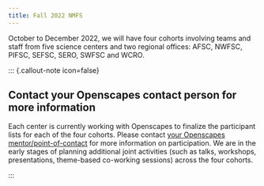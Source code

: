```yaml
---
title: Fall 2022 NMFS
---
```


October to December 2022, we will have four cohorts involving teams and staff from five science centers and two regional offices: AFSC, NWFSC, PIFSC, SEFSC, SERO, SWFSC and WCRO.

::: {.callout-note icon=false}

## Contact your Openscapes contact person for more information

Each center is currently working with Openscapes to finalize the participant lists for each of the four cohorts. Please contact [your Openscapes mentor/point-of-contact](../mentors.html) for more information on participation. We are in the early stages of  planning additional joint activities (such as talks, workshops, presentations, theme-based co-working sessions) across the four cohorts.

:::